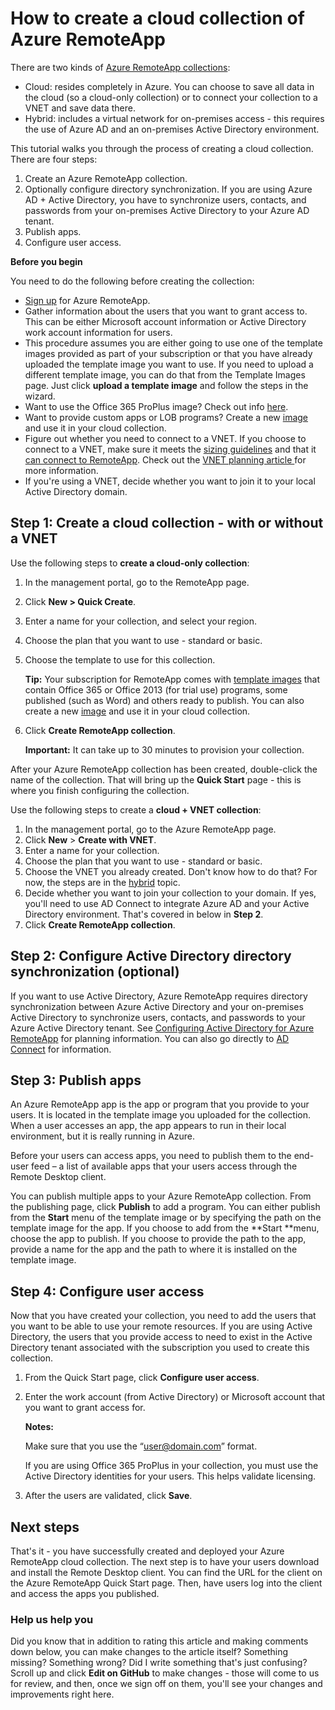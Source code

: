 <properties 
    pageTitle="How to create a cloud collection of Azure RemoteApp | Microsoft Azure" 
    description="Learn how to create a deployment of Azure RemoteApp that saves data in the Azure cloud." 
    services="remoteapp" 
    documentationCenter="" 
    authors="lizap" 
    manager="mbaldwin" 
    editor=""/>

<tags 
    ms.service="remoteapp" 
    ms.workload="compute" 
    ms.tgt_pltfrm="na" 
    ms.devlang="na" 
    ms.topic="article" 
    ms.date="11/04/2015" 
    ms.author="elizapo"/>

# How to create a cloud collection of Azure RemoteApp
There are two kinds of [Azure RemoteApp collections](remoteapp-collections.md): 

* Cloud: resides completely in Azure. You can choose to save all data in the cloud (so a cloud-only collection) or to connect your collection to a VNET and save data there.   
* Hybrid: includes a virtual network for on-premises access - this requires the use of Azure AD and an on-premises Active Directory environment.

This tutorial walks you through the process of creating a cloud collection. There are four steps: 

1. Create an Azure RemoteApp collection.
2. Optionally configure directory synchronization. If you are using Azure AD + Active Directory, you have to synchronize users, contacts, and passwords from your on-premises Active Directory to your Azure AD tenant.
3. Publish apps.
4. Configure user access.

**Before you begin**

You need to do the following before creating the collection:

* [Sign up](https://azure.microsoft.com/services/remoteapp/) for Azure RemoteApp. 
* Gather information about the users that you want to grant access to. This can be either Microsoft account information or Active Directory work account information for users.
* This procedure assumes you are either going to use one of the template images provided as part of your subscription or that you have already uploaded the template image you want to use. If you need to upload a different template image, you can do that from the Template Images page. Just click **upload a template image** and follow the steps in the wizard. 
* Want to use the Office 365 ProPlus image? Check out info [here](remoteapp-officesubscription.md).
* Want to provide custom apps or LOB programs? Create a new [image](remoteapp-imageoptions.md) and use it in your cloud collection.
* Figure out whether you need to connect to a VNET. If you choose to connect to a VNET, make sure it meets the [sizing guidelines](remoteapp-vnetsizing.md) and that it [can connect to RemoteApp](remoteapp-vnet.md). Check out the [VNET planning article ](remoteapp-planvnet.md)for more information.
* If you're using a VNET, decide whether you want to join it to your local Active Directory domain.

## Step 1: Create a cloud collection - with or without a VNET
Use the following steps to **create a cloud-only collection**:

1. In the management portal, go to the RemoteApp page.
2. Click **New > Quick Create**.
3. Enter a name for your collection, and select your region.
4. Choose the plan that you want to use - standard or basic.
5. Choose the template to use for this collection. 

    **Tip:** Your subscription for RemoteApp comes with [template images](remoteapp-images.md) that contain Office 365 or Office 2013 (for trial use) programs, some published (such as Word) and others ready to publish. You can also create a new [image](remoteapp-imageoptions.md) and use it in your cloud collection.


1. Click **Create RemoteApp collection**.

    **Important:** It can take up to 30 minutes to provision your collection.


After your Azure RemoteApp collection has been created, double-click the name of the collection. That will bring up the **Quick Start** page - this is where you finish configuring the collection.

Use the following steps to create a **cloud + VNET collection**:

1. In the management portal, go to the Azure RemoteApp page.
2. Click **New** > **Create with VNET**.
3. Enter a name for your collection.
4. Choose the plan that you want to use - standard or basic.
5. Choose the VNET you already created. Don't know how to do that? For now, the steps are in the [hybrid](remoteapp-create-hybrid-deployment.md) topic.
6. Decide whether you want to join your collection to your domain. If yes, you'll need to use AD Connect to integrate Azure AD and your Active Directory environment. That's covered in below in **Step 2**.
7. Click **Create RemoteApp collection**.

## Step 2: Configure Active Directory directory synchronization (optional)
If you want to use Active Directory, Azure RemoteApp requires directory synchronization between Azure Active Directory and your on-premises Active Directory to synchronize users,  contacts, and passwords to your Azure Active Directory tenant. See [Configuring Active Directory for Azure RemoteApp](remoteapp-ad.md) for planning information. You can also go directly to [AD Connect](http://blogs.technet.com/b/ad/archive/2014/08/04/connecting-ad-and-azure-ad-only-4-clicks-with-azure-ad-connect.aspx) for information.

## Step 3: Publish apps
An Azure RemoteApp app is the app or program that you provide to your users. It is located in the template image you uploaded for the collection. When a user accesses an app, the app appears to run in their local environment, but it is really running in Azure. 

Before your users can access apps, you need to publish them to the end-user feed – a list of available apps that your users access through the Remote Desktop client.

You can publish multiple apps to your Azure RemoteApp collection. From the publishing page, click **Publish** to add a program. You can either publish from the **Start** menu of the template image or by specifying the path on the template image for the app. If you choose to add from the **Start **menu, choose the app to publish. If you choose to provide the path to the app, provide a name for the app and the path to where it is installed on the template image.

## Step 4: Configure user access
Now that you have created your collection, you need to add the users that you want to be able to use your remote resources. If you are using Active Directory, the users that you provide access to need to exist in the Active Directory tenant associated with the subscription you used to create this collection.

1. From the Quick Start page, click **Configure user access**. 
2. Enter the work account (from Active Directory) or Microsoft account that you want to grant access for.

   **Notes:** 

   Make sure that you use the “user@domain.com” format.

   If you are using Office 365 ProPlus in your collection, you must use the Active Directory identities for your users. This helps validate licensing. 

3. After the users are validated, click **Save**.


## Next steps
That's it - you have successfully created and deployed your Azure RemoteApp cloud collection. The next step is to have your users download and install the Remote Desktop client. You can find the URL for the client on the Azure RemoteApp Quick Start page. Then, have users log into the client and access the apps you published.

### Help us help you
Did you know that in addition to rating this article and making comments down below, you can make changes to the article itself? Something missing? Something wrong? Did I write something that's just confusing? Scroll up and click **Edit on GitHub** to make changes - those will come to us for review, and then, once we sign off on them, you'll see your changes and improvements right here.

